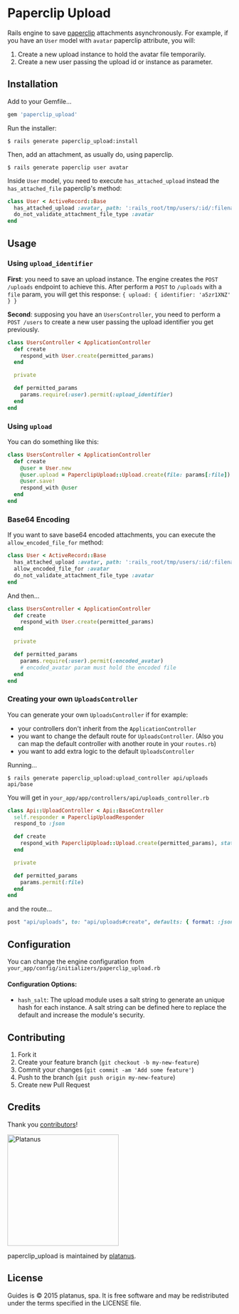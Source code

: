 # Paperclip Upload

Rails engine to save [paperclip](https://github.com/thoughtbot/paperclip) attachments asynchronously. For example, if you have an `User` model with `avatar` paperclip attribute, you will:

1. Create a new upload instance to hold the avatar file temporarily.
1. Create a new user passing the upload id or instance as parameter.

## Installation

Add to your Gemfile...

```ruby
gem 'paperclip_upload'
```

Run the installer:

```shell
$ rails generate paperclip_upload:install
```

Then, add an attachment, as usually do, using paperclip.

```shell
$ rails generate paperclip user avatar
```

Inside `User` model, you need to execute `has_attached_upload` instead the `has_attached_file` paperclip's method:

```ruby
class User < ActiveRecord::Base
  has_attached_upload :avatar, path: ':rails_root/tmp/users/:id/:filename'
  do_not_validate_attachment_file_type :avatar
end
```

## Usage

### Using `upload_identifier`

**First**: you need to save an upload instance.
The engine creates the `POST /uploads` endpoint to achieve this.
After perform a `POST` to `/uploads` with a `file` param, you will get this response: `{ upload: { identifier: 'a5zr1XNZ' } }`

**Second**: supposing you have an `UsersController`, you need to perform a `POST /users` to create a new user passing the upload identifier you get previously.

```ruby
class UsersController < ApplicationController
  def create
    respond_with User.create(permitted_params)
  end

  private

  def permitted_params
    params.require(:user).permit(:upload_identifier)
  end
end
```

### Using `upload`

You can do something like this:

```ruby
class UsersController < ApplicationController
  def create
    @user = User.new
    @user.upload = PaperclipUpload::Upload.create(file: params[:file])
    @user.save!
    respond_with @user
  end
end
```

### Base64 Encoding

If you want to save base64 encoded attachments, you can execute the `allow_encoded_file_for` method:

```ruby
class User < ActiveRecord::Base
  has_attached_upload :avatar, path: ':rails_root/tmp/users/:id/:filename'
  allow_encoded_file_for :avatar
  do_not_validate_attachment_file_type :avatar
end
```

And then...

```ruby
class UsersController < ApplicationController
  def create
    respond_with User.create(permitted_params)
  end

  private

  def permitted_params
    params.require(:user).permit(:encoded_avatar)
    # encoded_avatar param must hold the encoded file
  end
end
```

### Creating your own `UploadsController`

You can generate your own `UploadsController` if for example:

* your controllers don't inherit from the `ApplicationController`
* you want to change the default route for `UploadsController`. (Also you can map the default controller with another route in your `routes.rb`)
* you want to add extra logic to the default `UploadsController`

Running...

```shell
$ rails generate paperclip_upload:upload_controller api/uploads api/base
```

You will get in `your_app/app/controllers/api/uploads_controller.rb`

```ruby
class Api::UploadController < Api::BaseController
  self.responder = PaperclipUploadResponder
  respond_to :json

  def create
    respond_with PaperclipUpload::Upload.create(permitted_params), status: :created
  end

  private

  def permitted_params
    params.permit(:file)
  end
end
```

and the route...

```ruby
post "api/uploads", to: "api/uploads#create", defaults: { format: :json }
```

## Configuration

You can change the engine configuration from `your_app/config/initializers/paperclip_upload.rb`

#### Configuration Options:

* `hash_salt`: The upload module uses a salt string to generate an unique hash for each instance. A salt string can be defined here to replace the default and increase the module's security.

## Contributing

1. Fork it
2. Create your feature branch (`git checkout -b my-new-feature`)
3. Commit your changes (`git commit -am 'Add some feature'`)
4. Push to the branch (`git push origin my-new-feature`)
5. Create new Pull Request

## Credits

Thank you [contributors](https://github.com/platanus/paperclip_upload/graphs/contributors)!

<img src="http://platan.us/gravatar_with_text.png" alt="Platanus" width="250"/>

paperclip_upload is maintained by [platanus](http://platan.us).

## License

Guides is © 2015 platanus, spa. It is free software and may be redistributed under the terms specified in the LICENSE file.

